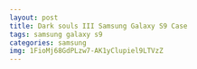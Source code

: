 ```yaml
---
layout: post
title: Dark souls III Samsung Galaxy S9 Case
tags: samsung galaxy s9
categories: samsung
img: 1FioMj68GdPLzw7-AK1yClupiel9LTVzZ
---
```

